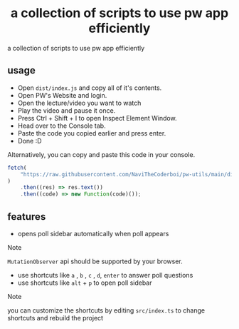 <h1 align="center"> a collection of scripts to use pw app efficiently </h1>
a collection of scripts to use pw app efficiently

## usage

-   Open `dist/index.js` and copy all of it's contents.
-   Open PW's Website and login.
-   Open the lecture/video you want to watch
-   Play the video and pause it once.
-   Press Ctrl + Shift + I to open Inspect Element Window.
-   Head over to the Console tab.
-   Paste the code you copied earlier and press enter.
-   Done :D

Alternatively, you can copy and paste this code in your console.

```js
fetch(
    "https://raw.githubusercontent.com/NaviTheCoderboi/pw-utils/main/dist/index.js"
)
    .then((res) => res.text())
    .then((code) => new Function(code)());
```

## features

-   opens poll sidebar automatically when poll appears

> [!NOTE]  
> `MutationObserver` api should be supported by your browser.

-   use shortcuts like `a` , `b` , `c` , `d`, `enter` to answer poll questions
-   use shortcuts like `alt` + `p` to open poll sidebar

> [!NOTE]
> you can customize the shortcuts by editing `src/index.ts` to change shortcuts and rebuild the project
